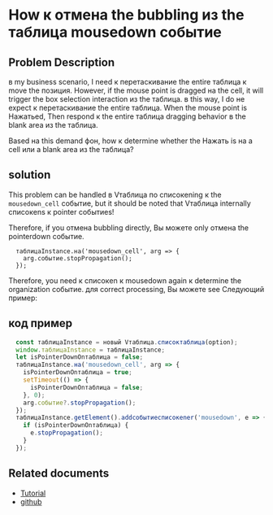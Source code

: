 # How к отмена the bubbling из the таблица mousedown событие

## Problem Description

в my business scenario, I need к перетаскивание the entire таблица к move the позиция. However, if the mouse point is dragged на the cell, it will trigger the box selection interaction из the таблица. в this way, I do не expect к перетаскивание the entire таблица. When the mouse point is Нажатьed, Then respond к the entire таблица dragging behavior в the blank area из the таблица.

Based на this demand фон, how к determine whether the Нажать is на a cell или a blank area из the таблица?

## solution

This problem can be handled в Vтаблица по списокening к the `mousedown_cell` событие, but it should be noted that Vтаблица internally списокens к pointer событиеs!

Therefore, if you отмена bubbling directly, Вы можете only отмена the pointerdown событие.
```
  таблицаInstance.на('mousedown_cell', arg => {
    arg.событие.stopPropagation();
  });
```
Therefore, you need к списокen к mousedown again к determine the organization событие. для correct processing, Вы можете see Следующий пример:

## код пример

```javascript
  const таблицаInstance = новый Vтаблица.списоктаблица(option);
  window.таблицаInstance = таблицаInstance;
  let isPointerDownOnтаблица = false;
  таблицаInstance.на('mousedown_cell', arg => {
    isPointerDownOnтаблица = true;
    setTimeout(() => {
      isPointerDownOnтаблица = false;
    }, 0);
    arg.событие?.stopPropagation();
  });
  таблицаInstance.getElement().addсобытиесписокener('mousedown', e => {
    if (isPointerDownOnтаблица) {
      e.stopPropagation();
    }
  });
```

## Related documents

- [Tutorial](https://visactor.io/vтаблица/guide/событие/событие_список)
- [github](https://github.com/VisActor/Vтаблица)